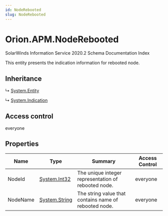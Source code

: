 ```yaml
---
id: NodeRebooted
slug: NodeRebooted
---
```


# Orion.APM.NodeRebooted

SolarWinds Information Service 2020.2 Schema Documentation Index

This entity presents the indication information for rebooted node.

## Inheritance

↳ [System.Entity](./../System/Entity)

↳ [System.Indication](./../System/Indication)

## Access control

everyone

## Properties

| Name | Type | Summary | Access Control |
| ------ | ------ | ------ | ------ |
| NodeId | [System.Int32](https://docs.microsoft.com/en-us/dotnet/api/system.int32) | The unique integer representation of rebooted node. | everyone |
| NodeName | [System.String](https://docs.microsoft.com/en-us/dotnet/api/system.string) | The string value that contains name of rebooted node. | everyone |


